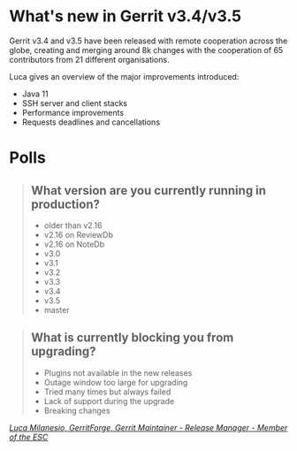 # What's new in Gerrit v3.4/v3.5

Gerrit v3.4 and v3.5 have been released with remote
cooperation across the globe, creating and merging
around 8k changes with the cooperation of 65 contributors
from 21 different organisations.

Luca gives an overview of the major improvements introduced:

- Java 11
- SSH server and client stacks
- Performance improvements
- Requests deadlines and cancellations

# Polls

> ## What version are you currently running in production?
> - older than v2.16
> - v2.16 on ReviewDb
> - v2.16 on NoteDb
> - v3.0
> - v3.1
> - v3.2
> - v3.3
> - v3.4
> - v3.5
> - master

> ## What is currently blocking you from upgrading?
> - Plugins not available in the new releases
> - Outage window too large for upgrading
> - Tried many times but always failed
> - Lack of support during the upgrade
> - Breaking changes

*[Luca Milanesio, GerritForge, Gerrit Maintainer - Release Manager - Member of the ESC](../speakers.md#lmilanesio)*
